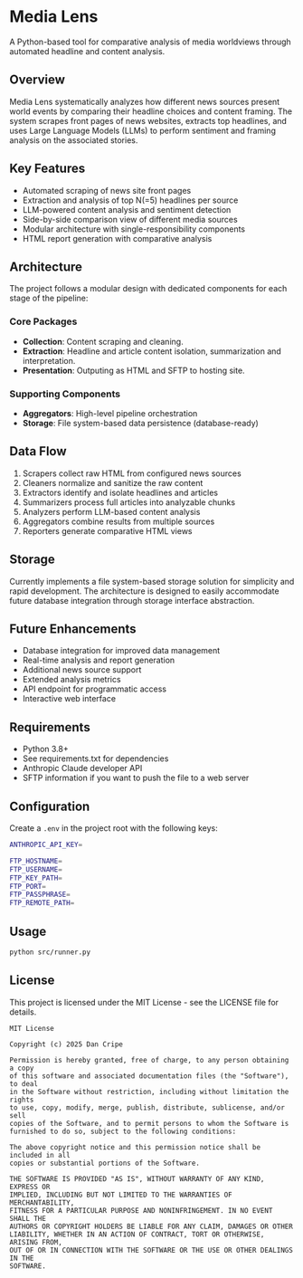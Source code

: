 # Media Lens

A Python-based tool for comparative analysis of media worldviews through automated headline and content analysis.

## Overview

Media Lens systematically analyzes how different news sources present world events by comparing their headline choices and content framing. The system scrapes front pages of news websites, extracts top headlines, and uses Large Language Models (LLMs) to perform sentiment and framing analysis on the associated stories.

## Key Features

- Automated scraping of news site front pages
- Extraction and analysis of top N(=5) headlines per source
- LLM-powered content analysis and sentiment detection
- Side-by-side comparison view of different media sources
- Modular architecture with single-responsibility components
- HTML report generation with comparative analysis

## Architecture

The project follows a modular design with dedicated components for each stage of the pipeline:

### Core Packages
- **Collection**: Content scraping and cleaning.
- **Extraction**: Headline and article content isolation, summarization and interpretation.
- **Presentation**: Outputing as HTML and SFTP to hosting site.

### Supporting Components
- **Aggregators**: High-level pipeline orchestration
- **Storage**: File system-based data persistence (database-ready)

## Data Flow

1. Scrapers collect raw HTML from configured news sources
2. Cleaners normalize and sanitize the raw content
3. Extractors identify and isolate headlines and articles
4. Summarizers process full articles into analyzable chunks
5. Analyzers perform LLM-based content analysis
6. Aggregators combine results from multiple sources
7. Reporters generate comparative HTML views

## Storage

Currently implements a file system-based storage solution for simplicity and rapid development. The architecture is designed to easily accommodate future database integration through storage interface abstraction.

## Future Enhancements

- Database integration for improved data management
- Real-time analysis and report generation
- Additional news source support
- Extended analysis metrics
- API endpoint for programmatic access
- Interactive web interface

## Requirements

- Python 3.8+
- See requirements.txt for dependencies
- Anthropic Claude developer API
- SFTP information if you want to push the file to a web server


## Configuration

Create a `.env` in the project root with the following keys:
```bash
ANTHROPIC_API_KEY=

FTP_HOSTNAME=
FTP_USERNAME=
FTP_KEY_PATH=
FTP_PORT=
FTP_PASSPHRASE=
FTP_REMOTE_PATH=
```


## Usage

```bash
python src/runner.py
```

## License

This project is licensed under the MIT License - see the LICENSE file for details.
```
MIT License

Copyright (c) 2025 Dan Cripe

Permission is hereby granted, free of charge, to any person obtaining a copy
of this software and associated documentation files (the "Software"), to deal
in the Software without restriction, including without limitation the rights
to use, copy, modify, merge, publish, distribute, sublicense, and/or sell
copies of the Software, and to permit persons to whom the Software is
furnished to do so, subject to the following conditions:

The above copyright notice and this permission notice shall be included in all
copies or substantial portions of the Software.

THE SOFTWARE IS PROVIDED "AS IS", WITHOUT WARRANTY OF ANY KIND, EXPRESS OR
IMPLIED, INCLUDING BUT NOT LIMITED TO THE WARRANTIES OF MERCHANTABILITY,
FITNESS FOR A PARTICULAR PURPOSE AND NONINFRINGEMENT. IN NO EVENT SHALL THE
AUTHORS OR COPYRIGHT HOLDERS BE LIABLE FOR ANY CLAIM, DAMAGES OR OTHER
LIABILITY, WHETHER IN AN ACTION OF CONTRACT, TORT OR OTHERWISE, ARISING FROM,
OUT OF OR IN CONNECTION WITH THE SOFTWARE OR THE USE OR OTHER DEALINGS IN THE
SOFTWARE.
```
